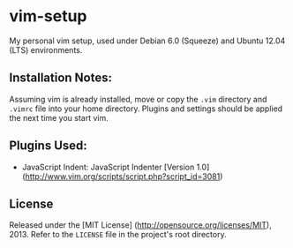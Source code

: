 vim-setup
======

My personal vim setup, used under Debian 6.0 (Squeeze) and Ubuntu 12.04 (LTS) environments.

Installation Notes:
---

Assuming vim is already installed, move or copy the `.vim` directory and `.vimrc` file into your home directory. Plugins and settings should be applied the next time you start vim.

Plugins Used:
---

* JavaScript Indent: JavaScript Indenter [Version 1.0] (http://www.vim.org/scripts/script.php?script_id=3081)

License
---

Released under the [MIT License] (http://opensource.org/licenses/MIT), 2013. Refer to the `LICENSE` file in the project's root directory.

